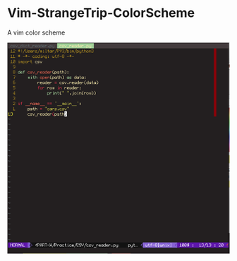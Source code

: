 # Vim-StrangeTrip-ColorScheme
A vim color scheme

![ColorScheme Snapshot](StrangeTrip.png?raw=true)

